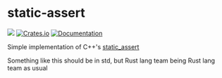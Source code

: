 # static-assert

![](https://github.com/DoumanAsh/static-assert/workflows/Rust/badge.svg)
[![Crates.io](https://img.shields.io/crates/v/static-assret.svg)](https://crates.io/crates/static-assert)
[![Documentation](https://docs.rs/static-assert/badge.svg)](https://docs.rs/crate/static-assert/)

Simple implementation of C++'s [static_assert](https://en.cppreference.com/w/cpp/language/static_assert)

Something like this should be in std, but Rust lang team being Rust lang team as usual
